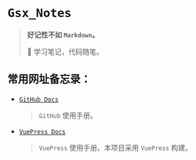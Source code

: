 # `Gsx_Notes`

> **好记性不如 `Markdown`。**
>
> 📖 学习笔记，代码随笔。

## 常用网址备忘录：

+ [`GitHub Docs`](https://docs.github.com/cn/github/writing-on-github)

  > `GitHub` 使用手册。

+ [`VuePress Docs`](https://vuepress.vuejs.org/zh/)

  > `VuePress` 使用手册。本项目采用 `VuePress` 构建。
